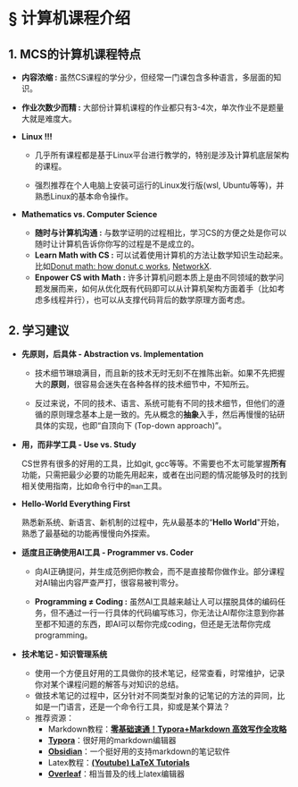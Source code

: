 # § 计算机课程介绍

## 1. MCS的计算机课程特点

-   **内容浓缩 :** 虽然CS课程的学分少，但经常一门课包含多种语言，多层面的知识。
-   **作业次数少而精 :** 大部份计算机课程的作业都只有3-4次，单次作业不是题量大就是难度大。
-   **Linux !!!**

    -   几乎所有课程都是基于Linux平台进行教学的，特别是涉及计算机底层架构的课程。

    -   强烈推荐在个人电脑上安装可运行的Linux发行版(wsl, Ubuntu等等)，并熟悉Linux的基本命令操作。
-   **Mathematics vs. Computer Science**

    -   **随时与计算机沟通 :** 与数学证明的过程相比，学习CS的方便之处是你可以随时让计算机告诉你你写的过程是不是成立的。
    -   **Learn Math with CS :** 可以试着使用计算机的方法让数学知识生动起来。
        比如[Donut math: how donut.c works](https://www.a1k0n.net/2011/07/20/donut-math.html), [NetworkX]().
    -   **Enpower CS with Math :** 许多计算机问题本质上是由不同领域的数学问题发展而来，如何从优化既有代码即可以从计算机架构方面着手（比如考虑多线程并行），也可以从支撑代码背后的数学原理方面考虑。

## 2. 学习建议

-   **先原则，后具体 - Abstraction vs. Implementation**

    -   技术细节琳琅满目，而且新的技术无时无刻不在推陈出新。如果不先把握大的**原则**，很容易会迷失在各种各样的技术细节中，不知所云。

    -   反过来说，不同的技术、语言、系统可能有不同的技术细节，但他们的遵循的原则理念基本上是一致的。先从概念的**抽象**入手，然后再慢慢的钻研具体的实现，也即“自顶向下 (Top-down approach)”。

-   **用，而非学工具 - Use vs. Study**

    CS世界有很多的好用的工具，比如git, gcc等等。不需要也不太可能掌握**所有**功能，只需把最少必要的功能先用起来，或者在出问题的情况能够及时的找到相关使用指南，比如命令行中的`man`工具。

-   **Hello-World Everything First**

    熟悉新系统、新语言、新机制的过程中，先从最基本的“**Hello World**"开始，熟悉了最基础的功能再慢慢向外探索。

-   **适度且正确使用AI工具 - Programmer vs. Coder**

    -   向AI正确提问，并生成范例把你教会，而不是直接帮你做作业。部分课程对AI输出内容严查严打，很容易被判零分。

    -   **Programming ≠ Coding :** 虽然AI工具越来越让人可以摆脱具体的编码任务，但不通过一行一行具体的代码编写练习，你无法让AI帮你注意到你甚至都不知道的东西，即AI可以帮你完成coding，但还是无法帮你完成programming。

-   **技术笔记 - 知识管理系统**

    -   使用一个方便且好用的工具做你的技术笔记，经常查看，时常维护，记录你对某个课程问题的解答与对知识的总结。
    -   做技术笔记的过程中，区分针对不同类型对象的记笔记的方法的异同，比如是一门语言，还是一个命令行工具，抑或是某个算法？
    -   推荐资源：
        -   Markdown教程：[**零基础速通！Typora+Markdown 高效写作全攻略**](https://www.bilibili.com/video/BV1BTjAzAEU7/?spm_id_from=333.337.search-card.all.click&vd_source=88e406ed8318b91bf6d28fda3ed7be52)
        -   [**Typora**]()：很好用的markdown编辑器
        -   [**Obsidian**](https://obsidian.md)：一个挺好用的支持markdown的笔记软件
        -   Latex教程：[**(Youtube) LaTeX Tutorials**](https://www.youtube.com/playlist?list=PLHXZ9OQGMqxcWWkx2DMnQmj5os2X5ZR73)
        -   [**Overleaf**]()：相当普及的线上latex编辑器
